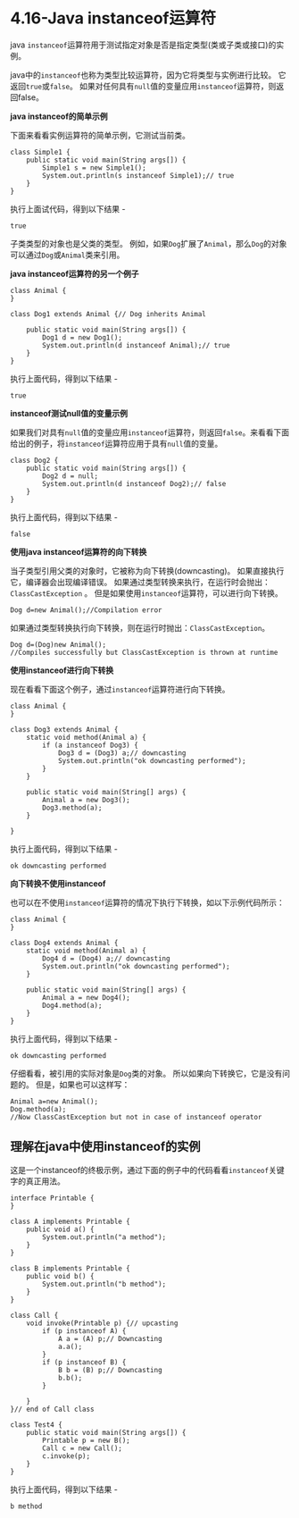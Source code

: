 # 4.16-Java instanceof运算符

java `instanceof`运算符用于测试指定对象是否是指定类型(类或子类或接口)的实例。

java中的`instanceof`也称为类型比较运算符，因为它将类型与实例进行比较。 它返回`true`或`false`。 如果对任何具有`null`值的变量应用`instanceof`运算符，则返回false。

**java instanceof的简单示例**

下面来看看实例运算符的简单示例，它测试当前类。

```
class Simple1 {
    public static void main(String args[]) {
        Simple1 s = new Simple1();
        System.out.println(s instanceof Simple1);// true
    }
}

```

执行上面试代码，得到以下结果 -

```
true

```

子类类型的对象也是父类的类型。 例如，如果`Dog`扩展了`Animal`，那么`Dog`的对象可以通过`Dog`或`Animal`类来引用。

**java instanceof运算符的另一个例子**

```
class Animal {
}

class Dog1 extends Animal {// Dog inherits Animal

    public static void main(String args[]) {
        Dog1 d = new Dog1();
        System.out.println(d instanceof Animal);// true
    }
}

```

执行上面代码，得到以下结果 -

```
true

```

**instanceof测试null值的变量示例**

如果我们对具有`null`值的变量应用`instanceof`运算符，则返回`false`。来看看下面给出的例子，将`instanceof`运算符应用于具有`null`值的变量。

```
class Dog2 {
    public static void main(String args[]) {
        Dog2 d = null;
        System.out.println(d instanceof Dog2);// false
    }
}

```

执行上面代码，得到以下结果 -

```
false

```

**使用java instanceof运算符的向下转换**

当子类型引用父类的对象时，它被称为向下转换(downcasting)。 如果直接执行它，编译器会出现编译错误。 如果通过类型转换来执行，在运行时会抛出：`ClassCastException` 。 但是如果使用`instanceof`运算符，可以进行向下转换。

```
Dog d=new Animal();//Compilation error

```

如果通过类型转换执行向下转换，则在运行时抛出：`ClassCastException`。

```
Dog d=(Dog)new Animal();  
//Compiles successfully but ClassCastException is thrown at runtime

```

**使用instanceof进行向下转换**

现在看看下面这个例子，通过`instanceof`运算符进行向下转换。

```
class Animal {
}

class Dog3 extends Animal {
    static void method(Animal a) {
        if (a instanceof Dog3) {
            Dog3 d = (Dog3) a;// downcasting
            System.out.println("ok downcasting performed");
        }
    }

    public static void main(String[] args) {
        Animal a = new Dog3();
        Dog3.method(a);
    }

}

```

执行上面代码，得到以下结果 -

```
ok downcasting performed

```

**向下转换不使用instanceof**

也可以在不使用`instanceof`运算符的情况下执行下转换，如以下示例代码所示：

```
class Animal {
}

class Dog4 extends Animal {
    static void method(Animal a) {
        Dog4 d = (Dog4) a;// downcasting
        System.out.println("ok downcasting performed");
    }

    public static void main(String[] args) {
        Animal a = new Dog4();
        Dog4.method(a);
    }
}

```

执行上面代码，得到以下结果 -

```
ok downcasting performed

```

仔细看看，被引用的实际对象是`Dog`类的对象。 所以如果向下转换它，它是没有问题的。 但是，如果也可以这样写：

```
Animal a=new Animal();  
Dog.method(a);  
//Now ClassCastException but not in case of instanceof operator

```

## 理解在java中使用instanceof的实例

这是一个instanceof的终极示例，通过下面的例子中的代码看看`instanceof`关键字的真正用法。

```
interface Printable {
}

class A implements Printable {
    public void a() {
        System.out.println("a method");
    }
}

class B implements Printable {
    public void b() {
        System.out.println("b method");
    }
}

class Call {
    void invoke(Printable p) {// upcasting
        if (p instanceof A) {
            A a = (A) p;// Downcasting
            a.a();
        }
        if (p instanceof B) {
            B b = (B) p;// Downcasting
            b.b();
        }

    }
}// end of Call class

class Test4 {
    public static void main(String args[]) {
        Printable p = new B();
        Call c = new Call();
        c.invoke(p);
    }
}

```

执行上面代码，得到以下结果 -

```
b method
```